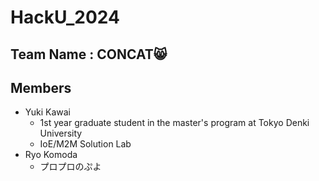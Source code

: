 # HackU_2024
## Team Name : CONCAT<font style="vertical-align: inherit;"><font style="vertical-align: inherit;">😸</font></font>
## Members
- Yuki Kawai
    - 1st year graduate student in the master's program at Tokyo Denki University
    - IoE/M2M Solution Lab
- Ryo Komoda
    - プロプロのぷよ
